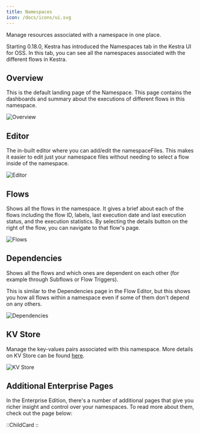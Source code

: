 ```yaml
---
title: Namespaces
icon: /docs/icons/ui.svg
---
```


Manage resources associated with a namespace in one place.

Starting 0.18.0, Kestra has introduced the Namespaces tab in the Kestra UI for OSS. In this tab, you can see all the namespaces associated with the different flows in Kestra.

## Overview

This is the default landing page of the Namespace. This page contains the dashboards and summary about the executions of different flows in this namespace.

![Overview](/docs/user-interface-guide/overview-namespaces.png)

## Editor

The in-built editor where you can add/edit the namespaceFiles. This makes it easier to edit just your namespace files without needing to select a flow inside of the namespace.

![Editor](/docs/user-interface-guide/editor-namespaces.png)

## Flows

Shows all the flows in the namespace. It gives a brief about each of the flows including the flow ID, labels, last execution date and last execution status, and the execution statistics. By selecting the details button on the right of the flow, you can navigate to that flow's page.

![Flows](/docs/user-interface-guide/flows-namespaces.png)

## Dependencies

Shows all the flows and which ones are dependent on each other (for example through Subflows or Flow Triggers).

This is similar to the Dependencies page in the Flow Editor, but this shows you how all flows within a namespace even if some of them don't depend on any others. 

![Dependencies](/docs/user-interface-guide/dependencies-namespaces.png)

## KV Store

Manage the key-values pairs associated with this namespace. More details on KV Store can be found [here](../05.concepts/05.kv-store.md).

![KV Store](/docs/user-interface-guide/kvstore-namespaces.png)

## Additional Enterprise Pages

In the Enterprise Edition, there's a number of additional pages that give you richer insight and control over your namespaces. To read more about them, check out the page below:

::ChildCard
::